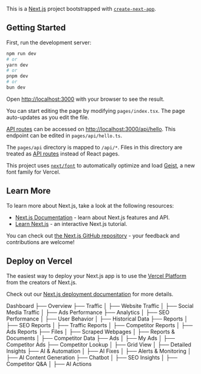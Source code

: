 This is a [Next.js](https://nextjs.org) project bootstrapped with [`create-next-app`](https://nextjs.org/docs/pages/api-reference/create-next-app).

## Getting Started

First, run the development server:

```bash
npm run dev
# or
yarn dev
# or
pnpm dev
# or
bun dev
```

Open [http://localhost:3000](http://localhost:3000) with your browser to see the result.

You can start editing the page by modifying `pages/index.tsx`. The page auto-updates as you edit the file.

[API routes](https://nextjs.org/docs/pages/building-your-application/routing/api-routes) can be accessed on [http://localhost:3000/api/hello](http://localhost:3000/api/hello). This endpoint can be edited in `pages/api/hello.ts`.

The `pages/api` directory is mapped to `/api/*`. Files in this directory are treated as [API routes](https://nextjs.org/docs/pages/building-your-application/routing/api-routes) instead of React pages.

This project uses [`next/font`](https://nextjs.org/docs/pages/building-your-application/optimizing/fonts) to automatically optimize and load [Geist](https://vercel.com/font), a new font family for Vercel.

## Learn More

To learn more about Next.js, take a look at the following resources:

- [Next.js Documentation](https://nextjs.org/docs) - learn about Next.js features and API.
- [Learn Next.js](https://nextjs.org/learn-pages-router) - an interactive Next.js tutorial.

You can check out [the Next.js GitHub repository](https://github.com/vercel/next.js) - your feedback and contributions are welcome!

## Deploy on Vercel

The easiest way to deploy your Next.js app is to use the [Vercel Platform](https://vercel.com/new?utm_medium=default-template&filter=next.js&utm_source=create-next-app&utm_campaign=create-next-app-readme) from the creators of Next.js.

Check out our [Next.js deployment documentation](https://nextjs.org/docs/pages/building-your-application/deploying) for more details.


Dashboard
├── Overview
├── Traffic
│   ├── Website Traffic
│   ├── Social Media Traffic
│   ├── Ads Performance
├── Analytics
│   ├── SEO Performance
│   ├── User Behavior
│   ├── Historical Data
├── Reports
│   ├── SEO Reports
│   ├── Traffic Reports
│   ├── Competitor Reports
│   ├── Ads Reports
├── Files
│   ├── Scraped Webpages
│   ├── Reports & Documents
│   ├── Competitor Data
├── Ads
│   ├── My Ads
│   ├── Competitor Ads
├── Competitor Lookup
│   ├── Grid View
│   ├── Detailed Insights
├── AI & Automation
│   ├── AI Fixes
│   ├── Alerts & Monitoring
│   ├── AI Content Generation
├── Chatbot
│   ├── SEO Insights
│   ├── Competitor Q&A
│   ├── AI Actions
